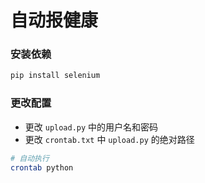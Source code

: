 # 自动报健康

### 安装依赖

```bash
pip install selenium
```

### 更改配置


* 更改 `upload.py` 中的用户名和密码
* 更改 `crontab.txt` 中 `upload.py` 的绝对路径 

```bash
# 自动执行
crontab python 
```